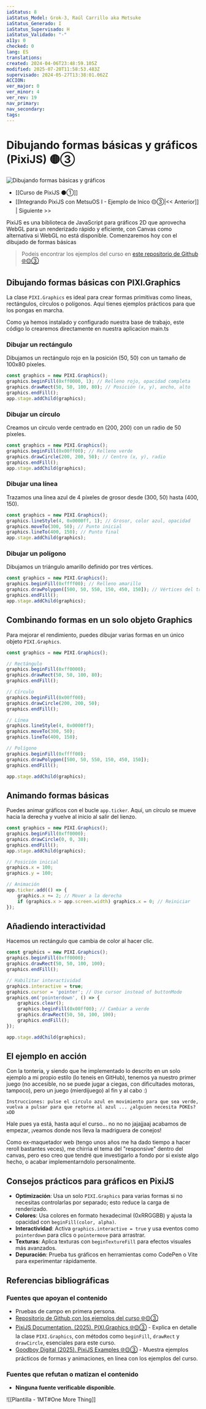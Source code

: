 ```yaml
---
iaStatus: 8
iaStatus_Model: Grok-3, Raúl Carrillo aka Metsuke
iaStatus_Generado: I
iaStatus_Supervisado: H
iaStatus_Validado: "-"
a11y: 0
checked: 0
lang: ES
translations: 
created: 2024-04-06T23:48:59.105Z
modified: 2025-07-20T11:58:53.483Z
supervisado: 2024-05-27T13:38:01.062Z
ACCION: 
ver_major: 0
ver_minor: 4
ver_rev: 19
nav_primary: 
nav_secondary: 
tags:
---
```

# Dibujando formas básicas y gráficos (PixiJS) 🟡③

![Dibujando formas básicas y gráficos](PublicBrain/_resources/50ff92b24210175073c429285ad684dc_MD5.jpg)

 * [[Curso de PixiJS ⚫①]]
* [[Integrando PixiJS con MetsuOS I - Ejemplo de Inico 🟡③|<< Anterior]] | Siguiente >>

PixiJS es una biblioteca de JavaScript para gráficos 2D que aprovecha WebGL para un renderizado rápido y eficiente, con Canvas como alternativa si WebGL no está disponible. Comenzaremos hoy con el dibujado de formas básicas

> Podeis encontrar los ejemplos del curso en [este repositorio de Github  🌐🟡③](https://github.com/metsuke/ejemplos-curso-pixijs-metsuos/tree/main)
## Dibujando formas básicas con PIXI.Graphics

La clase `PIXI.Graphics` es ideal para crear formas primitivas como líneas, rectángulos, círculos o polígonos. Aquí tienes ejemplos prácticos para que los pongas en marcha. 

Como ya hemos instalado y configurado nuestra base de trabajo, este código lo crearemos directamente en nuestra aplicacion main.ts

### Dibujar un rectángulo

Dibujamos un rectángulo rojo en la posición (50, 50) con un tamaño de 100x80 píxeles.

```javascript
const graphics = new PIXI.Graphics();
graphics.beginFill(0xff0000, 1); // Relleno rojo, opacidad completa
graphics.drawRect(50, 50, 100, 80); // Posición (x, y), ancho, alto
graphics.endFill();
app.stage.addChild(graphics);
```

### Dibujar un círculo

Creamos un círculo verde centrado en (200, 200) con un radio de 50 píxeles.

```javascript
const graphics = new PIXI.Graphics();
graphics.beginFill(0x00ff00); // Relleno verde
graphics.drawCircle(200, 200, 50); // Centro (x, y), radio
graphics.endFill();
app.stage.addChild(graphics);
```

### Dibujar una línea

Trazamos una línea azul de 4 píxeles de grosor desde (300, 50) hasta (400, 150).

```javascript
const graphics = new PIXI.Graphics();
graphics.lineStyle(4, 0x0000ff, 1); // Grosor, color azul, opacidad
graphics.moveTo(300, 50); // Punto inicial
graphics.lineTo(400, 150); // Punto final
app.stage.addChild(graphics);
```

### Dibujar un polígono

Dibujamos un triángulo amarillo definido por tres vértices.

```javascript
const graphics = new PIXI.Graphics();
graphics.beginFill(0xffff00); // Relleno amarillo
graphics.drawPolygon([500, 50, 550, 150, 450, 150]); // Vértices del triángulo
graphics.endFill();
app.stage.addChild(graphics);
```

## Combinando formas en un solo objeto Graphics

Para mejorar el rendimiento, puedes dibujar varias formas en un único objeto `PIXI.Graphics`.

```javascript
const graphics = new PIXI.Graphics();

// Rectángulo
graphics.beginFill(0xff0000);
graphics.drawRect(50, 50, 100, 80);
graphics.endFill();

// Círculo
graphics.beginFill(0x00ff00);
graphics.drawCircle(200, 200, 50);
graphics.endFill();

// Línea
graphics.lineStyle(4, 0x0000ff);
graphics.moveTo(300, 50);
graphics.lineTo(400, 150);

// Polígono
graphics.beginFill(0xffff00);
graphics.drawPolygon([500, 50, 550, 150, 450, 150]);
graphics.endFill();

app.stage.addChild(graphics);
```

## Animando formas básicas

Puedes animar gráficos con el bucle `app.ticker`. Aquí, un círculo se mueve hacia la derecha y vuelve al inicio al salir del lienzo.

```javascript
const graphics = new PIXI.Graphics();
graphics.beginFill(0xff0000);
graphics.drawCircle(0, 0, 30);
graphics.endFill();
app.stage.addChild(graphics);

// Posición inicial
graphics.x = 100;
graphics.y = 100;

// Animación
app.ticker.add(() => {
    graphics.x += 2; // Mover a la derecha
    if (graphics.x > app.screen.width) graphics.x = 0; // Reiniciar
});
```

## Añadiendo interactividad

Hacemos un rectángulo que cambia de color al hacer clic.

```javascript
const graphics = new PIXI.Graphics();
graphics.beginFill(0xff0000);
graphics.drawRect(50, 50, 100, 100);
graphics.endFill();

// Habilitar interactividad
graphics.interactive = true;
graphics.cursor = 'pointer'; // Use cursor instead of buttonMode
graphics.on('pointerdown', () => {
    graphics.clear();
    graphics.beginFill(0x00ff00); // Cambiar a verde
    graphics.drawRect(50, 50, 100, 100);
    graphics.endFill();
});

app.stage.addChild(graphics);
```

## El ejemplo en acción

Con la tonteria, y siendo que he implementado lo descrito en un solo ejemplo a mi propio estilo (lo teneis en GitHub), tenemos ya nuestro primer juego (no accesible, no se puede jugar a ciegas, con dificultades motoras, tampoco), pero un juego (mierdijuego) al fin y al cabo :)

```pre
Instrucciones: pulse el circulo azul en movimiento para que sea verde, vuelva a pulsar para que retorne al azul ... ¿alguien necesita POKEs? xDD
```

Hale pues ya está, hasta aquí el curso... no no no jajajjaaj acabamos de empezar, ¡veamos donde nos lleva la madriguera de conejos!
**<div class='pixi-app' id='mos-formas-basicas'><div class='pixi-container'  id='pixi-container'></div></div><script type='text/javascript' id='PixiText' async src='https://metsuke.com/assets/apps/PixiJS/003-MosFormasGeometricas/app-mosformasgeometricas.iife.js'></script>**

Como ex-maquetador web (tengo unos años me ha dado tiempo a hacer reroll bastantes veces), me chirria el tema del "responsive" dentro del canvas, pero eso creo que tendré que investigarlo a fondo por si existe algo hecho, o acabar implementarndolo personalmente.
## Consejos prácticos para gráficos en PixiJS

- **Optimización**: Usa un solo `PIXI.Graphics` para varias formas si no necesitas controlarlas por separado; esto reduce la carga de renderizado.
- **Colores**: Usa colores en formato hexadecimal (0xRRGGBB) y ajusta la opacidad con `beginFill(color, alpha)`.
- **Interactividad**: Activa `graphics.interactive = true` y usa eventos como `pointerdown` para clics o `pointermove` para arrastrar.
- **Texturas**: Aplica texturas con `beginTextureFill` para efectos visuales más avanzados.
- **Depuración**: Prueba tus gráficos en herramientas como CodePen o Vite para experimentar rápidamente.

## Referencias bibliográficas

### Fuentes que apoyan el contenido

- Pruebas de campo en primera persona.
- [Repositorio de Github con los ejemplos del curso 🌐🟡③](https://github.com/metsuke/ejemplos-curso-pixijs-metsuos/tree/main)
- [PixiJS Documentation. (2025). PIXI.Graphics 🌐🟡③](https://api.pixijs.io/@pixi/graphics.html) - Explica en detalle la clase `PIXI.Graphics`, con métodos como `beginFill`, `drawRect` y `drawCircle`, esenciales para este curso.
- [Goodboy Digital (2025). PixiJS Examples 🌐🟡③](https://pixijs.com/8.x/examples/graphics/simple) - Muestra ejemplos prácticos de formas y animaciones, en línea con los ejemplos del curso.

### Fuentes que refutan o matizan el contenido

- **Ninguna fuente verificable disponible**.  

![[Plantilla - 1MT#One More Thing]]